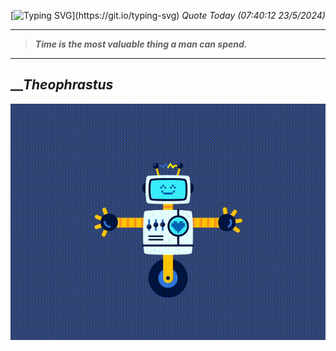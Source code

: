 [![Typing SVG](https://readme-typing-svg.herokuapp.com?font=Press+Start+2P&color=C2F784&size=35&width=900&height=100&lines=Hello+World%2C+I'm+Hung+!)](https://git.io/typing-svg) 
_Quote Today (07:40:12 23/5/2024)_
___
>**_Time is the most valuable thing a man can spend._**
___

## __**_Theophrastus_**

![RobotDance](src/assets/images/robot-dancing-dribble.gif?style=center)
